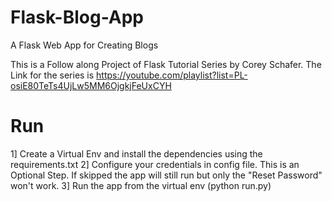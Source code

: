 # Flask-Blog-App
A Flask Web App for Creating Blogs


This is a Follow along Project of Flask Tutorial Series by Corey Schafer. 
The Link for the series is https://youtube.com/playlist?list=PL-osiE80TeTs4UjLw5MM6OjgkjFeUxCYH


# Run
1] Create a Virtual Env and install the dependencies using the requirements.txt
2] Configure your credentials in config file. This is an Optional Step. If skipped the app will still run but only the "Reset Password" won't work.
3] Run the app from the virtual env (python run.py)